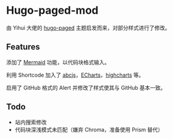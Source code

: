 # Hugo-paged-mod

由 Yihui 大佬的 [hugo-paged](https://github.com/yihui/hugo-paged) 主题启发而来，对部分样式进行了修改。

## Features

添加了 [Mermaid](https://mermaid.js.org/) 功能，以代码块格式输入。

利用 Shortcode 加入了 [abcjs](https://github.com/paulrosen/abcjs)，[ECharts](https://echarts.apache.org/zh/index.html)，[highcharts](https://github.com/highcharts/highcharts) 等。

启用了 GitHub 格式的 Alert 并修改了样式使其与 GitHub 基本一致。

## Todo

- 站内搜索修改
- 代码块深浅模式未匹配（嫌弃 Chroma，准备使用 Prism 替代）
